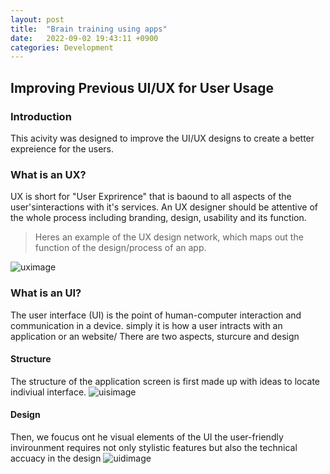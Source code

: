 ```yaml
---
layout: post
title:  "Brain training using apps"
date:   2022-09-02 19:43:11 +0900
categories: Development
---
```

## Improving Previous UI/UX for User Usage

### Introduction

This acivity was designed to improve the UI/UX designs to create a better expreience for the users.

### What is an UX?

UX is short for "User Exprirence" that is baound to all aspects of the user'sinteractions with it's services. An UX designer should be attentive of the whole process including branding, design, usability and its function.

> Heres an example of the UX design network, which maps out the function of the design/process of an app.

![uximage](/devblog/assets/ux%20design.png)

### What is an UI?

The user interface (UI) is the point of human-computer interaction and communication in a device. simply it is how a user intracts with an application or an website/
There are two aspects, sturcure and design

#### Structure

The structure of the application screen is first made up with ideas to locate indiviual interface.
![uisimage](/devblog/assets/ui%20structure.png)

#### Design

Then, we foucus ont he visual elements of the UI
the user-friendly invirounment requires not only stylistic features but also the technical accuacy in the design
![uidimage](/devblog/assets/ui%20design.png)
